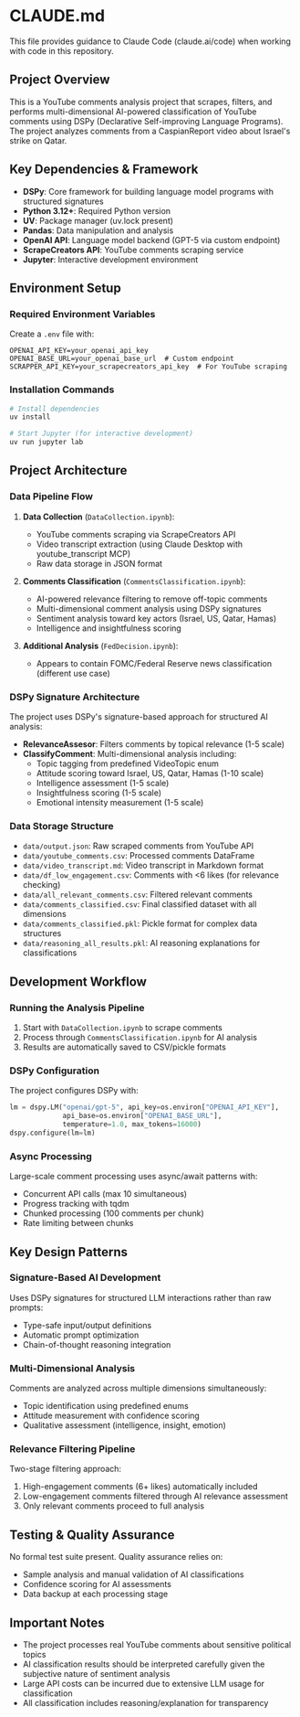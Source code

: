 # CLAUDE.md

This file provides guidance to Claude Code (claude.ai/code) when working with code in this repository.

## Project Overview

This is a YouTube comments analysis project that scrapes, filters, and performs multi-dimensional AI-powered classification of YouTube comments using DSPy (Declarative Self-improving Language Programs). The project analyzes comments from a CaspianReport video about Israel's strike on Qatar.

## Key Dependencies & Framework

- **DSPy**: Core framework for building language model programs with structured signatures
- **Python 3.12+**: Required Python version
- **UV**: Package manager (uv.lock present)
- **Pandas**: Data manipulation and analysis
- **OpenAI API**: Language model backend (GPT-5 via custom endpoint)
- **ScrapeCreators API**: YouTube comments scraping service
- **Jupyter**: Interactive development environment

## Environment Setup

### Required Environment Variables
Create a `.env` file with:
```
OPENAI_API_KEY=your_openai_api_key
OPENAI_BASE_URL=your_openai_base_url  # Custom endpoint
SCRAPPER_API_KEY=your_scrapecreators_api_key  # For YouTube scraping
```

### Installation Commands
```bash
# Install dependencies
uv install

# Start Jupyter (for interactive development)
uv run jupyter lab
```

## Project Architecture

### Data Pipeline Flow
1. **Data Collection** (`DataCollection.ipynb`):
   - YouTube comments scraping via ScrapeCreators API
   - Video transcript extraction (using Claude Desktop with youtube_transcript MCP)
   - Raw data storage in JSON format

2. **Comments Classification** (`CommentsClassification.ipynb`):
   - AI-powered relevance filtering to remove off-topic comments
   - Multi-dimensional comment analysis using DSPy signatures
   - Sentiment analysis toward key actors (Israel, US, Qatar, Hamas)
   - Intelligence and insightfulness scoring

3. **Additional Analysis** (`FedDecision.ipynb`):
   - Appears to contain FOMC/Federal Reserve news classification (different use case)

### DSPy Signature Architecture

The project uses DSPy's signature-based approach for structured AI analysis:

- **RelevanceAssesor**: Filters comments by topical relevance (1-5 scale)
- **ClassifyComment**: Multi-dimensional analysis including:
  - Topic tagging from predefined VideoTopic enum
  - Attitude scoring toward Israel, US, Qatar, Hamas (1-10 scale)
  - Intelligence assessment (1-5 scale)
  - Insightfulness scoring (1-5 scale)
  - Emotional intensity measurement (1-5 scale)

### Data Storage Structure

- `data/output.json`: Raw scraped comments from YouTube API
- `data/youtube_comments.csv`: Processed comments DataFrame
- `data/video_transcript.md`: Video transcript in Markdown format
- `data/df_low_engagement.csv`: Comments with <6 likes (for relevance checking)
- `data/all_relevant_comments.csv`: Filtered relevant comments
- `data/comments_classified.csv`: Final classified dataset with all dimensions
- `data/comments_classified.pkl`: Pickle format for complex data structures
- `data/reasoning_all_results.pkl`: AI reasoning explanations for classifications

## Development Workflow

### Running the Analysis Pipeline
1. Start with `DataCollection.ipynb` to scrape comments
2. Process through `CommentsClassification.ipynb` for AI analysis
3. Results are automatically saved to CSV/pickle formats

### DSPy Configuration
The project configures DSPy with:
```python
lm = dspy.LM("openai/gpt-5", api_key=os.environ["OPENAI_API_KEY"],
             api_base=os.environ["OPENAI_BASE_URL"],
             temperature=1.0, max_tokens=16000)
dspy.configure(lm=lm)
```

### Async Processing
Large-scale comment processing uses async/await patterns with:
- Concurrent API calls (max 10 simultaneous)
- Progress tracking with tqdm
- Chunked processing (100 comments per chunk)
- Rate limiting between chunks

## Key Design Patterns

### Signature-Based AI Development
Uses DSPy signatures for structured LLM interactions rather than raw prompts:
- Type-safe input/output definitions
- Automatic prompt optimization
- Chain-of-thought reasoning integration

### Multi-Dimensional Analysis
Comments are analyzed across multiple dimensions simultaneously:
- Topic identification using predefined enums
- Attitude measurement with confidence scoring
- Qualitative assessment (intelligence, insight, emotion)

### Relevance Filtering Pipeline
Two-stage filtering approach:
1. High-engagement comments (6+ likes) automatically included
2. Low-engagement comments filtered through AI relevance assessment
3. Only relevant comments proceed to full analysis

## Testing & Quality Assurance

No formal test suite present. Quality assurance relies on:
- Sample analysis and manual validation of AI classifications
- Confidence scoring for AI assessments
- Data backup at each processing stage

## Important Notes

- The project processes real YouTube comments about sensitive political topics
- AI classification results should be interpreted carefully given the subjective nature of sentiment analysis
- Large API costs can be incurred due to extensive LLM usage for classification
- All classification includes reasoning/explanation for transparency
